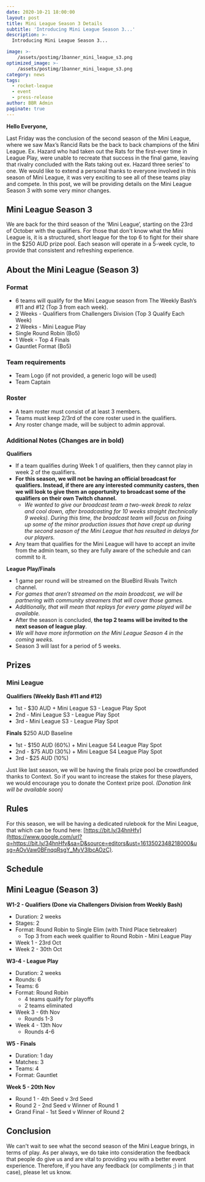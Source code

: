 ```yaml
---
date: 2020-10-21 18:00:00
layout: post
title: Mini League Season 3 Details
subtitle: 'Introducing Mini League Season 3...'
description: >-
  Introducing Mini League Season 3...

image: >-
    /assets/postimg/1banner_mini_league_s3.png
optimized_image: >-
    /assets/postimg/1banner_mini_league_s3.png
category: news
tags:
  - rocket-league
  - event
  - press-release
author: BBR Admin
paginate: true
---
```


**Hello Everyone,**

Last Friday was the conclusion of the second season of the Mini League, where we saw Max’s Rancid Rats be the back to back champions of the Mini League. Ex. Hazard who had taken out the Rats for the first-ever time in League Play, were unable to recreate that success in the final game, leaving that rivalry concluded with the Rats taking out ex. Hazard three series’ to one. We would like to extend a personal thanks to everyone involved in this season of Mini League, it was very exciting to see all of these teams play and compete. In this post, we will be providing details on the Mini League Season 3 with some very minor changes.

## Mini League Season 3

We are back for the third season of the 'Mini League’, starting on the 23rd of October with the qualifiers. For those that don't know what the Mini League is, it is a structured, short league for the top 6 to fight for their share in the $250 AUD prize pool. Each season will operate in a 5-week cycle, to provide that consistent and refreshing experience.

## About the Mini League (Season 3)

### Format
- 6 teams will qualify for the Mini League season from The Weekly Bash’s #11 and #12 (Top 3 from each week).
-   2 Weeks - Qualifiers from Challengers Division (Top 3 Qualify Each Week)
-   2 Weeks - Mini League Play
-   Single Round Robin (Bo5)
-   1 Week - Top 4 Finals
-   Gauntlet Format (Bo5)
    

### Team requirements
- Team Logo (if not provided, a generic logo will be used)
- Team Captain

### Roster
- A team roster must consist of at least 3 members.
- Teams must keep 2/3rd of the core roster used in the qualifiers.
- Any roster change made, will be subject to admin approval.

### Additional Notes (Changes are in bold)
**Qualifiers**
-   If a team qualifies during Week 1 of qualifiers, then they cannot play in week 2 of the qualifiers.
-   **For this season, we will not be having an official broadcast for qualifiers. Instead, if there are any interested community casters, then we will look to give them an opportunity to broadcast some of the qualifiers on their own Twitch channel.**
	-   _We wanted to give our broadcast team a two-week break to relax and cool down, after broadcasting for 10 weeks straight (technically 9 weeks). During this time, the broadcast team will focus on fixing up some of the minor production issues that have crept up during the second season of the Mini League that has resulted in delays for our players._
-   Any team that qualifies for the Mini League will have to accept an invite from the admin team, so they are fully aware of the schedule and can commit to it.
    
**League Play/Finals**
-   1 game per round will be streamed on the BlueBird Rivals Twitch channel.
-   _For games that aren’t streamed on the main broadcast, we will be partnering with community streamers that will cover those games._
-   _Additionally, that will mean that replays for every game played will be available._
-   After the season is concluded, **the top 2 teams will be invited to the next season of league play**.
-   _We will have more information on the Mini League Season 4 in the coming weeks._
-   Season 3 will last for a period of 5 weeks.
    
## Prizes
### Mini League
**Qualifiers (Weekly Bash #11 and #12)**
- 1st - $30 AUD + Mini League S3 - League Play Spot
- 2nd - Mini League S3 - League Play Spot
- 3rd - Mini League S3 - League Play Spot

**Finals**
$250 AUD Baseline
- 1st - $150 AUD (60%) + Mini League S4 League Play Spot
- 2nd - $75 AUD (30%) + Mini League S4 League Play Spot
- 3rd - $25 AUD (10%)

Just like last season, we will be having the finals prize pool be crowdfunded thanks to Context. So if you want to increase the stakes for these players, we would encourage you to donate the Context prize pool. _(Donation link will be available soon)_

## Rules
For this season, we will be having a dedicated rulebook for the Mini League, that which can be found here: [https://bit.ly/34hnHfv](https://www.google.com/url?q=https://bit.ly/34hnHfv&sa=D&source=editors&ust=1613502348218000&usg=AOvVaw0BFnqqRsgY_MyV3IbcAOzC).

## Schedule
## Mini League (Season 3)
**W1-2 - Qualifiers (Done via Challengers Division from Weekly Bash)**
- Duration: 2 weeks
- Stages: 2  
- Format: Round Robin to Single Elim (with Third Place tiebreaker)
	- Top 3 from each week qualifier to Round Robin - Mini League Play
- Week 1 - 23rd Oct
- Week 2 - 30th Oct

**W3-4 - League Play**
- Duration: 2 weeks
- Rounds: 6
- Teams: 6  
- Format: Round Robin
	- 4 teams qualify for playoffs
	- 2 teams eliminated
- Week 3 - 6th Nov
	- Rounds 1-3
- Week 4 - 13th Nov
	- Rounds 4-6

**W5 - Finals**
- Duration: 1 day
- Matches: 3  
- Teams: 4  
- Format: Gauntlet

**Week 5 - 20th Nov**
- Round 1 - 4th Seed v 3rd Seed
- Round 2 - 2nd Seed v Winner of Round 1
- Grand Final - 1st Seed v Winner of Round 2

## **Conclusion**
We can't wait to see what the second season of the Mini League brings, in terms of play. As per always, we do take into consideration the feedback that people do give us and are vital to providing you with a better event experience. Therefore, if you have any feedback (or compliments ;) in that case), please let us know.